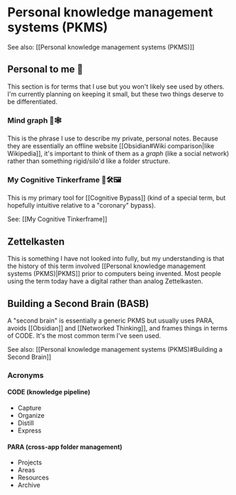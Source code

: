 # Personal knowledge management systems (PKMS)

See also: [[Personal knowledge management systems (PKMS)]]

## Personal to me 🤗

This section is for terms that I use but you won't likely see used by others. I'm currently planning on keeping it small, but these two things deserve to be differentiated.

### Mind graph 🧠🕸

This is the phrase I use to describe my private, personal notes. Because they are essentially an offline website [[Obsidian#Wiki comparison|like Wikipedia]], it's important to think of them as a *graph* (like a social network) rather than something rigid/silo'd like a folder structure.

### My Cognitive Tinkerframe 🧠🛠🖼

This is my primary tool for [[Cognitive Bypass]] (kind of a special term, but hopefully intuitive relative to a "coronary" bypass).

See: [[My Cognitive Tinkerframe]]

## Zettelkasten

This is something I have not looked into fully, but my understanding is that the history of this term involved [[Personal knowledge management systems (PKMS)|PKMS]] prior to computers being invented. Most people using the term today have a digital rather than analog Zettelkasten.

## Building a Second Brain (BASB)

A "second brain" is essentially a generic PKMS but usually uses PARA, avoids [[Obsidian]] and [[Networked Thinking]], and frames things in terms of CODE. It's the most common term I've seen used.

See also: [[Personal knowledge management systems (PKMS)#Building a Second Brain]]

### Acronyms

#### CODE (knowledge pipeline)

* Capture
* Organize
* Distill
* Express

#### PARA (cross-app folder management)
* Projects
* Areas
* Resources
* Archive
